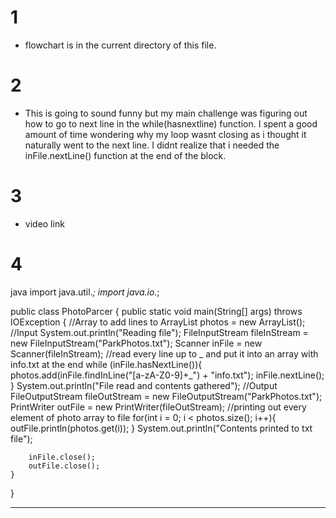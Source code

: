 # 1
* flowchart is in the current directory of this file.

# 2
* This is going to sound funny but my main challenge was figuring out how to go to next line in the while(hasnextline) function. I spent a good amount of time wondering why my loop wasnt closing as i thought it naturally went to the next line. I didnt realize that i needed the inFile.nextLine() function at the end of the block.

# 3

* video link

# 4
java
import java.util.*;
import java.io.*;

public class PhotoParcer {
    public static void main(String[] args) throws IOException {
        //Array to add lines to
        ArrayList<String> photos = new ArrayList<String>();
        //Input
        System.out.println("Reading file");
        FileInputStream fileInStream = new FileInputStream("ParkPhotos.txt");
        Scanner inFile = new Scanner(fileInStream);
        //read every line up to _ and put it into an array with info.txt at the end
        while (inFile.hasNextLine()){
            photos.add(inFile.findInLine("[a-zA-Z0-9]+_") + "info.txt");
            inFile.nextLine();
        }
        System.out.println("File read and contents gathered");
        //Output
        FileOutputStream fileOutStream = new FileOutputStream("ParkPhotos.txt");
        PrintWriter outFile = new PrintWriter(fileOutStream);
        //printing out every element of photo array to file
        for(int i = 0; i < photos.size(); i++){
            outFile.println(photos.get(i));
        }
        System.out.println("Contents printed to txt file");

        inFile.close();
        outFile.close();
    }
}

***
